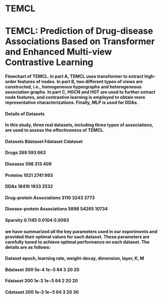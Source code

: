 # TEMCL
# TEMCL: Prediction of Drug-disease Associations Based on Transformer and Enhanced Multi-view Contrastive Learning
#### Flowchart of TEMCL. In part A, TEMCL uses transformer to extract high-order features of nodes. In part B, two different types of views are constructed, i.e., homogeneous hypergraphs and heterogeneous association graphs. In part C, HGCN and HGT are used to further extract node features, and contrastive learning is employed to obtain more representative characterizations. Finally, MLP is used for DDAs.
#### Details of Datasets
#### In this study, three real datasets, including three types of associations, are used to assess the effectiveness of TEMCL.
#### Datasets	Bdataset	Fdataset	Cdataset
#### Drugs	269	593	663
#### Diseases	598	313	409
#### Proteins	1021	2741	993
#### DDAs	18416	1933	2532
#### Drug-protein Associations	3110	3243	3773
#### Disease-protein Associations	5898	54265	10734
#### Sparsity	0.1145	0.0104	0.0093
#### we have summarized all the key parameters used in our experiments and provided their optimal values for each dataset. These parameters are carefully tuned to achieve optimal performance on each dataset. The details are as follows:
#### Dataset	epoch, learning rate, weight-decay, dimension, layer, K, M						
#### Bdataset	300	5e-4	1e−5	64	3	20	20
#### Fdataset	200	1e-3	1e−5	64	2	20	20
#### Cdataset	200	1e-3	1e−5	64	3	20	30
